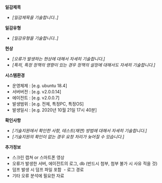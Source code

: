 **일감제목**
 - *[일감제목을 기술합니다..]*
 
**일감유형**
 - *[일감유형을 기술합니다..]*

**현상**
 - *[오류가 발생하는 현상에 대해서 자세히 기술합니다.]*
 - *[특히, 특정 정책의 영향이 있는 경우 정책의 설정에 대해서도 자세히 기술합니다.]*

**시스템환경**
 - 운영체제 : [e.g. ubuntu 18.4]
 - 서버버전 : [e.g. v2.0.0.14]
 - 에이전트 : [e.g. v2.0.0.7]
 - 발생범위 : [e.g. 전체, 특정PC, 특정OS]
 - 발생일시 : [e.g. 2020년 10월 21일 17시 40분]
 
**확인사항**
 - *[기술지원에서 확인한 사항, 테스트(재연) 방법에 대해서 자세히 기술합니다.]*
 - *[기술지원의 확인이 없는 경우 요청 처리가 늦어질 수 있습니다.]*

**추가정보**
 - 스크린 캡쳐 or 스마트폰 영상
 - 오류가 발생한 서버, 에이전트의 로그, db (반드시 첨부, 첨부 불가 시 사유 적을 것)
 - 덤프 발생 시 덤프 파일 포함
 - 로그 경로
 - 기타 오류 분석에 필요한 자료
